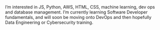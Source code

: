 I’m interested in JS, Python, AWS, HTML, CSS, machine learning, dev ops and database management.
I’m currently learning Software Developer fundamentals, and will soon be moving onto DevOps and then hopefully Data Engineering or Cybersecurity training.

